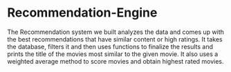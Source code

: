 # Recommendation-Engine

The Recommendation system we built analyzes the data and comes up with the best recommendations that have similar content or high ratings.
It takes the database, filters it and then uses functions to finalize the results and prints the title of the movies most similar to the given movie. It also uses a weighted average method to score movies and obtain highest rated movies.
